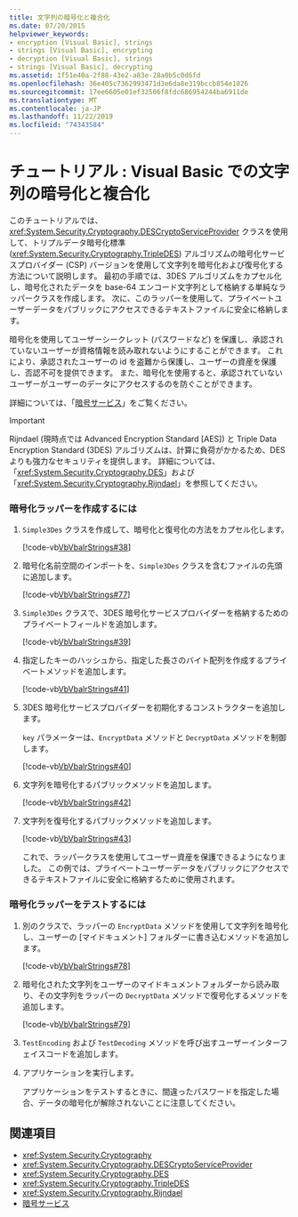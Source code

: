 ```yaml
---
title: 文字列の暗号化と複合化
ms.date: 07/20/2015
helpviewer_keywords:
- encryption [Visual Basic], strings
- strings [Visual Basic], encrypting
- decryption [Visual Basic], strings
- strings [Visual Basic], decrypting
ms.assetid: 1f51e40a-2f88-43e2-a83e-28a0b5c0d6fd
ms.openlocfilehash: 36e405c7362993471d3e6da8e319bccb854e1026
ms.sourcegitcommit: 17ee6605e01ef32506f8fdc686954244ba6911de
ms.translationtype: MT
ms.contentlocale: ja-JP
ms.lasthandoff: 11/22/2019
ms.locfileid: "74343584"
---
```

# <a name="walkthrough-encrypting-and-decrypting-strings-in-visual-basic"></a>チュートリアル : Visual Basic での文字列の暗号化と複合化
このチュートリアルでは、<xref:System.Security.Cryptography.DESCryptoServiceProvider> クラスを使用して、トリプルデータ暗号化標準 (<xref:System.Security.Cryptography.TripleDES>) アルゴリズムの暗号化サービスプロバイダー (CSP) バージョンを使用して文字列を暗号化および復号化する方法について説明します。 最初の手順では、3DES アルゴリズムをカプセル化し、暗号化されたデータを base-64 エンコード文字列として格納する単純なラッパークラスを作成します。 次に、このラッパーを使用して、プライベートユーザーデータをパブリックにアクセスできるテキストファイルに安全に格納します。  
  
 暗号化を使用してユーザーシークレット (パスワードなど) を保護し、承認されていないユーザーが資格情報を読み取れないようにすることができます。 これにより、承認されたユーザーの id を盗難から保護し、ユーザーの資産を保護し、否認不可を提供できます。 また、暗号化を使用すると、承認されていないユーザーがユーザーのデータにアクセスするのを防ぐことができます。  
  
 詳細については、「[暗号サービス](../../../../standard/security/cryptographic-services.md)」をご覧ください。  
  
> [!IMPORTANT]
> Rijndael (現時点では Advanced Encryption Standard [AES]) と Triple Data Encryption Standard (3DES) アルゴリズムは、計算に負荷がかかるため、DES よりも強力なセキュリティを提供します。 詳細については、「<xref:System.Security.Cryptography.DES>」および「<xref:System.Security.Cryptography.Rijndael>」を参照してください。  
  
### <a name="to-create-the-encryption-wrapper"></a>暗号化ラッパーを作成するには  
  
1. `Simple3Des` クラスを作成して、暗号化と復号化の方法をカプセル化します。  
  
     [!code-vb[VbVbalrStrings#38](~/samples/snippets/visualbasic/VS_Snippets_VBCSharp/VbVbalrStrings/VB/Class3.vb#38)]  
  
2. 暗号化名前空間のインポートを、`Simple3Des` クラスを含むファイルの先頭に追加します。  
  
     [!code-vb[VbVbalrStrings#77](~/samples/snippets/visualbasic/VS_Snippets_VBCSharp/VbVbalrStrings/VB/Class3.vb#77)]  
  
3. `Simple3Des` クラスで、3DES 暗号化サービスプロバイダーを格納するためのプライベートフィールドを追加します。  
  
     [!code-vb[VbVbalrStrings#39](~/samples/snippets/visualbasic/VS_Snippets_VBCSharp/VbVbalrStrings/VB/Class3.vb#39)]  
  
4. 指定したキーのハッシュから、指定した長さのバイト配列を作成するプライベートメソッドを追加します。  
  
     [!code-vb[VbVbalrStrings#41](~/samples/snippets/visualbasic/VS_Snippets_VBCSharp/VbVbalrStrings/VB/Class3.vb#41)]  
  
5. 3DES 暗号化サービスプロバイダーを初期化するコンストラクターを追加します。  
  
     `key` パラメーターは、`EncryptData` メソッドと `DecryptData` メソッドを制御します。  
  
     [!code-vb[VbVbalrStrings#40](~/samples/snippets/visualbasic/VS_Snippets_VBCSharp/VbVbalrStrings/VB/Class3.vb#40)]  
  
6. 文字列を暗号化するパブリックメソッドを追加します。  
  
     [!code-vb[VbVbalrStrings#42](~/samples/snippets/visualbasic/VS_Snippets_VBCSharp/VbVbalrStrings/VB/Class3.vb#42)]  
  
7. 文字列を復号化するパブリックメソッドを追加します。  
  
     [!code-vb[VbVbalrStrings#43](~/samples/snippets/visualbasic/VS_Snippets_VBCSharp/VbVbalrStrings/VB/Class3.vb#43)]  
  
     これで、ラッパークラスを使用してユーザー資産を保護できるようになりました。 この例では、プライベートユーザーデータをパブリックにアクセスできるテキストファイルに安全に格納するために使用されます。  
  
### <a name="to-test-the-encryption-wrapper"></a>暗号化ラッパーをテストするには  
  
1. 別のクラスで、ラッパーの `EncryptData` メソッドを使用して文字列を暗号化し、ユーザーの [マイドキュメント] フォルダーに書き込むメソッドを追加します。  
  
     [!code-vb[VbVbalrStrings#78](~/samples/snippets/visualbasic/VS_Snippets_VBCSharp/VbVbalrStrings/VB/Class3.vb#78)]  
  
2. 暗号化された文字列をユーザーのマイドキュメントフォルダーから読み取り、その文字列をラッパーの `DecryptData` メソッドで復号化するメソッドを追加します。  
  
     [!code-vb[VbVbalrStrings#79](~/samples/snippets/visualbasic/VS_Snippets_VBCSharp/VbVbalrStrings/VB/Class3.vb#79)]  
  
3. `TestEncoding` および `TestDecoding` メソッドを呼び出すユーザーインターフェイスコードを追加します。  
  
4. アプリケーションを実行します。  
  
     アプリケーションをテストするときに、間違ったパスワードを指定した場合、データの暗号化が解除されないことに注意してください。  
  
## <a name="see-also"></a>関連項目

- <xref:System.Security.Cryptography>
- <xref:System.Security.Cryptography.DESCryptoServiceProvider>
- <xref:System.Security.Cryptography.DES>
- <xref:System.Security.Cryptography.TripleDES>
- <xref:System.Security.Cryptography.Rijndael>
- [暗号サービス](../../../../standard/security/cryptographic-services.md)
